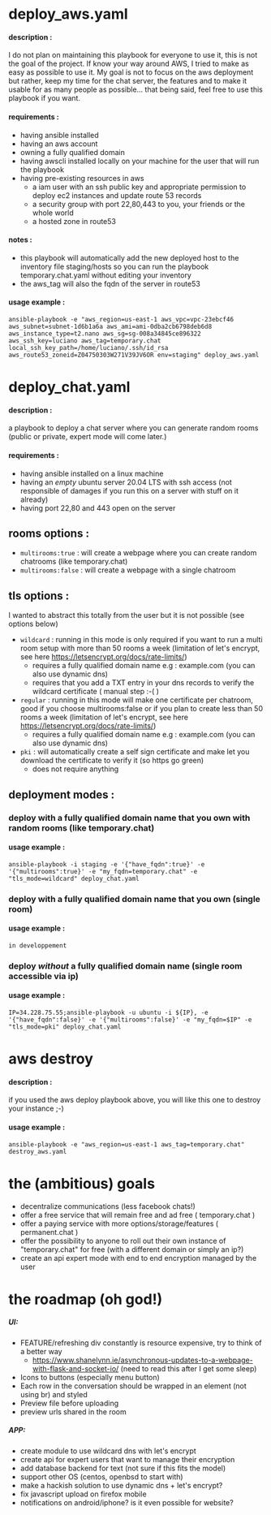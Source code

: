 
# deploy_aws.yaml 
#### description : 
I do not plan on maintaining this playbook for everyone to use it, this is not the goal of the project. If know your way around AWS, I tried to make as easy as possible to use it. My goal is not to focus on the aws deployment but rather, keep my time for the chat server, the features and to make it usable for as many people as possible... that being said, feel free to use this playbook if you want.
#### requirements : 
- having ansible installed
- having an aws account
- owning a fully qualified domain
- having awscli installed locally on your machine for the user that will run the playbook
- having pre-existing resources in aws
  - a iam user with an ssh public key and appropriate permission to deploy ec2 instances and update route 53 records
  - a security group with port 22,80,443 to you, your friends or the whole world   
  - a hosted zone in route53   

#### notes :
- this playbook will automatically add the new deployed host to the inventory file staging/hosts so you can run the playbook temporary.chat.yaml without editing your inventory
- the aws_tag will also the fqdn of the server in route53
#### usage example :
`ansible-playbook -e "aws_region=us-east-1 aws_vpc=vpc-23ebcf46 aws_subnet=subnet-1d6b1a6a aws_ami=ami-0dba2cb6798deb6d8 aws_instance_type=t2.nano aws_sg=sg-008a34845ce896322 aws_ssh_key=luciano aws_tag=temporary.chat local_ssh_key_path=/home/luciano/.ssh/id_rsa aws_route53_zoneid=Z04750303W271V39JV6OR env=staging" deploy_aws.yaml`


# deploy_chat.yaml
#### description : 
a playbook to deploy a chat server where you can generate random rooms (public or private, expert mode will come later.)
#### requirements : 
- having ansible installed on a linux machine
- having an *empty* ubuntu server 20.04 LTS with ssh access (not responsible of damages if you run this on a server with stuff on it already)
- having port 22,80 and 443 open on the server
## rooms options :
- `multirooms:true` : will create a webpage where you can create random chatrooms (like temporary.chat)
- `multirooms:false` : will create a webpage with a single chatroom
## tls options :
I wanted to abstract this totally from the user but it is not possible (see options below)
- `wildcard` : running in this mode is only required if you want to run a multi room setup with more than 50 rooms a week (limitation of let's encrypt, see here https://letsencrypt.org/docs/rate-limits/)
  - requires a fully qualified domain name e.g : example.com (you can also use dynamic dns)
  - requires that you add a TXT entry in your dns records to verify the wildcard certificate ( manual step :-( )
- `regular` : running in this mode will make one certificate per chatroom, good if you choose multirooms:false or if you plan to create less than 50 rooms a week (limitation of let's encrypt, see here https://letsencrypt.org/docs/rate-limits/)
  - requires a fully qualified domain name e.g : example.com (you can also use dynamic dns)
- `pki` : will automatically create a self sign certificate and make let you download the  certificate to verify it (so https go green)
  - does not require anything
## deployment modes :
### deploy with a fully qualified domain name that you own with random rooms (like temporary.chat)
#### usage example :
`ansible-playbook -i staging -e '{"have_fqdn":true}' -e '{"multirooms":true}' -e "my_fqdn=temporary.chat" -e "tls_mode=wildcard" deploy_chat.yaml`
### deploy with a fully qualified domain name that you own (single room)
#### usage example : 
`in developpement`
### deploy *without* a fully qualified domain name (single room accessible via ip)
#### usage example : 
`IP=34.228.75.55;ansible-playbook -u ubuntu -i ${IP}, -e '{"have_fqdn":false}' -e '{"multirooms":false}' -e "my_fqdn=$IP" -e "tls_mode=pki" deploy_chat.yaml`


# aws destroy
#### description :
if you used the aws deploy playbook above, you will like this one to destroy your instance ;-) 
#### usage example :
`ansible-playbook -e "aws_region=us-east-1 aws_tag=temporary.chat" destroy_aws.yaml`

# the (ambitious) goals

- decentralize communications (less facebook chats!)
- offer a free service that will remain free and ad free ( temporary.chat )
- offer a paying service with more options/storage/features ( permanent.chat )
- offer the possibility to anyone to roll out their own instance of "temporary.chat" for free (with a different domain or simply an ip?)
- create an api expert mode with end to end encryption managed by the user

# the roadmap (oh god!)

##### UI:
 - FEATURE/refreshing div constantly is resource expensive, try to think of a better way
   - https://www.shanelynn.ie/asynchronous-updates-to-a-webpage-with-flask-and-socket-io/ (need to read this after I get some sleep)
 - Icons to buttons (especially menu button) 
 - Each row in the conversation should be wrapped in an element (not using br) and styled
 - Preview file before uploading
 - preview urls shared in the room
##### APP:
- create module to use wildcard dns with let's encrypt
- create api for expert users that want to manage their encryption
- add database backend for text (not sure if this fits the model) 
- support other OS (centos, openbsd to start with)
- make a hackish solution to use dynamic dns + let's encrypt? 
- fix javascript upload on firefox mobile
- notifications on android/iphone? is it even possible for website? 
